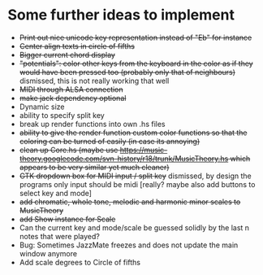 Some further ideas to implement
===============================

* ~~Print out nice unicode key representation instead of "Eb" for instance~~
* ~~Center align texts in circle of fifths~~
* ~~Bigger current chord display~~
* ~~"potentials": color other keys from the keyboard in the color as if they
  would have been pressed too (probably only that of neighbours)~~ dismissed,
  this is not really working that well
* ~~MIDI through ALSA connection~~
* ~~make jack dependency optional~~
* Dynamic size
* ability to specify split key
* break up render functions into own .hs files
* ~~ability to give the render function custom color functions so that the
  coloring can be turned of easily (in case its annoying)~~
* ~~clean up Core.hs (maybe use https://music-theory.googlecode.com/svn-history/r18/trunk/MusicTheory.hs which appears to be very similar yet much cleaner)~~
* ~~GTK dropdown box for MIDI input / split key~~ dismissed, by design the programs only input should be midi [really? maybe also add buttons to select key and mode]
* ~~add chromatic, whole tone, melodic and harmonic minor scales to MusicTheory~~
* ~~add Show instance for Scale~~
* Can the current key and mode/scale be guessed solidly by the last n notes that were played?
* Bug: Sometimes JazzMate freezes and does not update the main window anymore
* Add scale degrees to Circle of fifths
